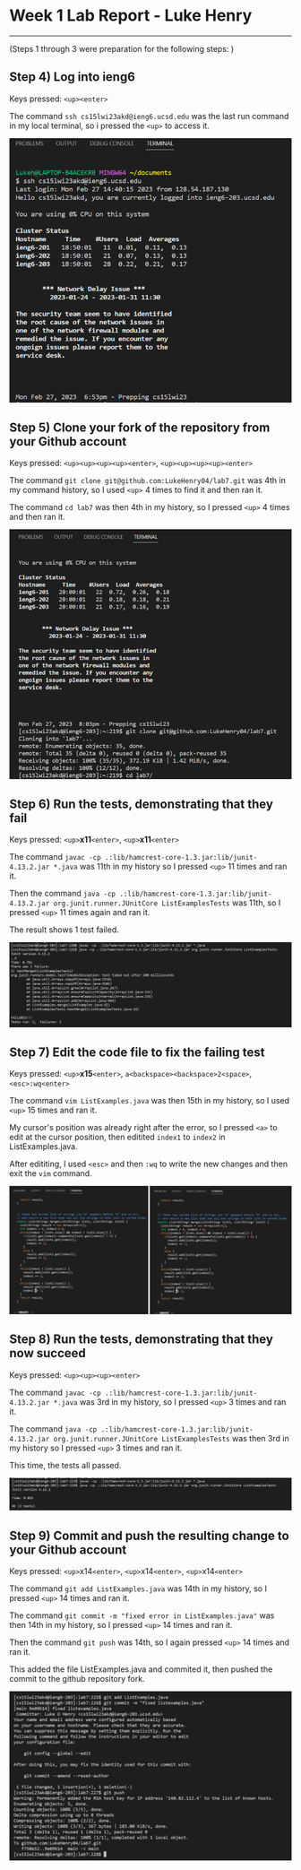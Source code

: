 # Week 1 Lab Report - Luke Henry

***

(Steps 1 through 3 were preparation for the following steps: )

## Step 4) Log into ieng6

Keys pressed: `<up><enter>`

The command `ssh cs15lwi23akd@ieng6.ucsd.edu` was the last run command in my local terminal, so i pressed the `<up>` to access it.

![Image of ssh log in command](https://raw.githubusercontent.com/LukeHenry04/cse15l-lab-reports/main/sshLogIn.png)

## Step 5) Clone your fork of the repository from your Github account

Keys pressed: `<up><up><up><up><enter>`, `<up><up><up><up><enter>`

The command `git clone git@github.com:LukeHenry04/lab7.git` was 4th in my command history, so I used `<up>` 4 times to find it and then ran it.

The command `cd lab7` was then 4th in my history, so I pressed `<up>` 4 times and then ran it.

![Image of git clone command](https://raw.githubusercontent.com/LukeHenry04/cse15l-lab-reports/main/gitCloneRepo.png)

## Step 6) Run the tests, demonstrating that they fail

Keys pressed: `<up>`**x11**`<enter>`, `<up>`**x11**`<enter>`

The command `javac -cp .:lib/hamcrest-core-1.3.jar:lib/junit-4.13.2.jar *.java` was 11th in my history so I pressed `<up>` 11 times and ran it.

Then the command `java -cp .:lib/hamcrest-core-1.3.jar:lib/junit-4.13.2.jar org.junit.runner.JUnitCore ListExamplesTests` was 11th, so I pressed `<up>` 11 times again and ran it.

The result shows 1 test failed.

![Image of running failed tests](https://raw.githubusercontent.com/LukeHenry04/cse15l-lab-reports/main/runTests.png)

## Step 7) Edit the code file to fix the failing test

Keys pressed: `<up>`**x15**`<enter>`, `a<backspace><backspace>2<space>`, `<esc>:wq<enter>`

The command `vim ListExamples.java` was then 15th in my history, so I used `<up>` 15 times and ran it.

My cursor's position was already right after the error, so I pressed `<a>` to edit at the cursor position, then editited `index1` to `index2` in ListExamples.java.

After edititing, I used `<esc>` and then `:wq` to write the new changes and then exit the `vim` command.

![Image of vim command](https://raw.githubusercontent.com/LukeHenry04/cse15l-lab-reports/main/vim.png)

## Step 8) Run the tests, demonstrating that they now succeed

Keys pressed: `<up><up><up><enter>`

The command `javac -cp .:lib/hamcrest-core-1.3.jar:lib/junit-4.13.2.jar *.java` was 3rd in my history, so I pressed `<up>` 3 times and ran it.

The command `java -cp .:lib/hamcrest-core-1.3.jar:lib/junit-4.13.2.jar org.junit.runner.JUnitCore ListExamplesTests` was then 3rd in my history so I pressed `<up>` 3 times and ran it.

This time, the tests all passed.

![Image of passed tests](https://raw.githubusercontent.com/LukeHenry04/cse15l-lab-reports/main/runTestsPASSED.png)

## Step 9) Commit and push the resulting change to your Github account

Keys pressed: `<up>`x14`<enter>`, `<up>`x14`<enter>`, `<up>`x14`<enter>`

The command `git add ListExamples.java` was 14th in my history, so I pressed `<up>` 14 times and ran it.

The command `git commit -m "fixed error in ListExamples.java"` was then 14th in my history, so I pressed `<up>` 14 times and ran it.

Then the command `git push` was 14th, so I again pressed `<up>` 14 times and ran it.

This added the file ListExamples.java and commited it, then pushed the commit to the github repository fork.

![Image of github commands](https://raw.githubusercontent.com/LukeHenry04/cse15l-lab-reports/main/gitAddCommitPush.png)
